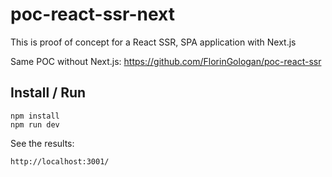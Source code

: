 # poc-react-ssr-next
This is proof of concept for a React SSR, SPA application with Next.js

Same POC without Next.js: 
https://github.com/FlorinGologan/poc-react-ssr

## Install / Run 
```
npm install
npm run dev
```

See the results: 
```
http://localhost:3001/
```